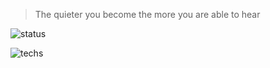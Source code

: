 > The quieter you become the more you are able to hear

![status](https://github-readme-stats.vercel.app/api?username=stackchain&show_icons=true)

![techs](https://github-readme-stats.vercel.app/api/top-langs/?username=stackchain&layout=compact)

